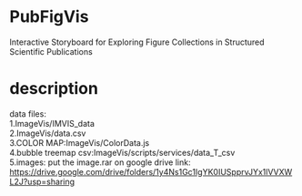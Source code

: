 # PubFigVis
Interactive Storyboard for Exploring Figure Collections in Structured Scientific Publications

# description
data files:  
1.ImageVis/IMVIS_data  
2.ImageVis/data.csv  
3.COLOR MAP:ImageVis/ColorData.js  
4.bubble treemap csv:ImageVis/scripts/services/data_T_csv  
5.images: put the image.rar on google drive link:  https://drive.google.com/drive/folders/1y4Ns1Gc1IgYK0IUSpprvJYx1lVVXWL2J?usp=sharing  


